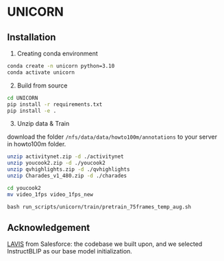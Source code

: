 # UNICORN


## Installation

1. Creating conda environment

```bash
conda create -n unicorn python=3.10
conda activate unicorn
```
    
2. Build from source

```bash
cd UNICORN
pip install -r requirements.txt
pip install -e .
```

3. Unzip data & Train

download the folder ``/nfs/data/data/howto100m/annotations`` to your server in howto100m folder.

```bash
unzip activitynet.zip -d ./activitynet
unzip youcook2.zip -d ./youcook2
unzip qvhighlights.zip -d ./qvhighlights
unzip Charades_v1_480.zip -d ./charades

cd youcook2
mv video_1fps video_1fps_new
```


```
bash run_scripts/unicorn/train/pretrain_75frames_temp_aug.sh
```

## Acknowledgement
[LAVIS](https://github.com/salesforce/LAVIS) from Salesforce: the codebase we built upon, and we selected InstructBLIP as our base model initialization.